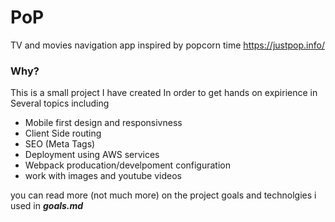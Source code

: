 # PoP
TV and movies navigation app inspired by popcorn time
https://justpop.info/
### Why?
This is a small project I have created In order to get hands on expirience in Several topics including
- Mobile first design and responsivness
- Client Side routing
- SEO (Meta Tags)
- Deployment using AWS services
- Webpack producation/develpoment configuration
- work with images and youtube videos

you can read more (not much more) on the project goals and technolgies i used in  ***goals.md***
